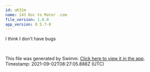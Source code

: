 ```yaml
---
id: uK31m
name: 143 Doc to Mater .com
file_version: 1.0.0
app_version: 0.5.7-0
---
```


I think I don't have bugs

<br/>

This file was generated by Swimm. [Click here to view it in the app](http://localhost:5000/#/repos/Z2l0aHViJTNBJTNBc3ItZXh0ZW5zaW9uJTNBJTNBZG91ZWs=/docs/uK31m). Timestamp: 2021-09-02T08:27:05.888Z (UTC)